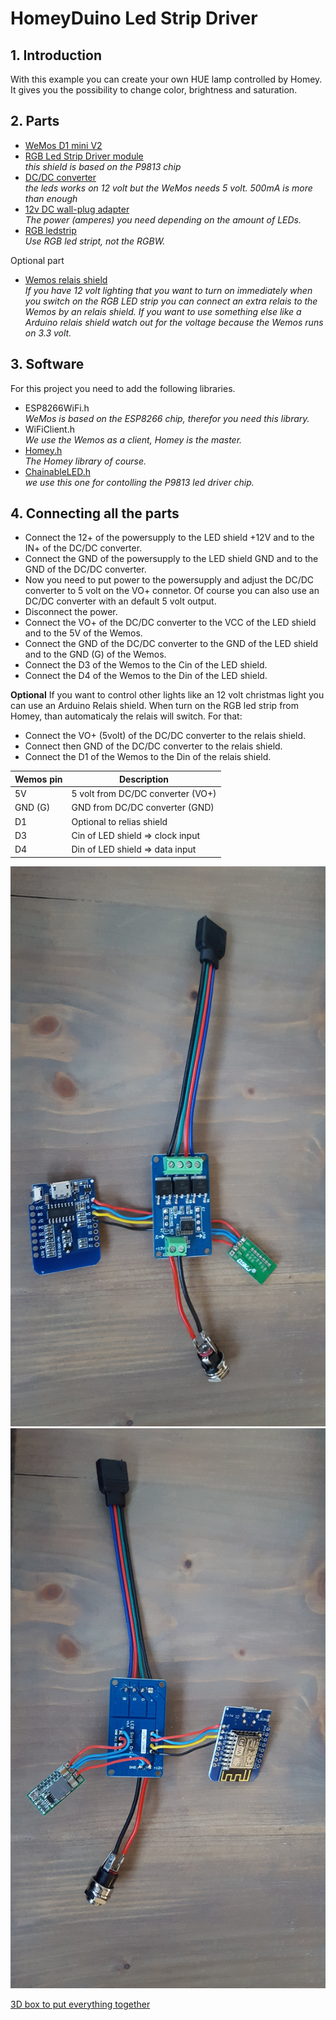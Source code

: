 # HomeyDuino Led Strip Driver

## 1. Introduction
With this example you can create your own HUE lamp controlled by Homey. It gives you the possibility to change color, brightness and saturation.

## 2. Parts
* [WeMos D1 mini V2](https://nl.aliexpress.com/wholesale?catId=0&initiative_id=SB_20180102232002&SearchText=WeMos+D1+mini+V2)
* [RGB Led Strip Driver module](https://nl.aliexpress.com/wholesale?catId=0&initiative_id=SB_20180102231858&SearchText=RGB+Led+Strip+Driver+module) <br>
  <i>this shield is based on the P9813 chip</i>
* [DC/DC converter](https://nl.aliexpress.com/wholesale?catId=0&initiative_id=SB_20180102232329&SearchText=DC+DC+Step+Down+Buck+Converter) <br>
  <i>the leds works on 12 volt but the WeMos needs 5 volt. 500mA is more than enough</i>
* [12v DC wall-plug adapter](https://nl.aliexpress.com/wholesale?catId=0&initiative_id=SB_20180102234456&SearchText=12+volt+power+supply) <br>
  <i>The power (amperes) you need depending on the amount of LEDs.</i>
* [RGB ledstrip](https://nl.aliexpress.com/wholesale?catId=0&initiative_id=SB_20180102234421&SearchText=led+strip+SMD+5050) <br>
  <i>Use RGB led stript, not the RGBW.</i>

Optional part
* [Wemos relais shield](https://nl.aliexpress.com/wholesale?catId=0&initiative_id=SB_20180107000934&SearchText=wemos+relais+shield)<br>
  <i>If you have 12 volt lighting that you want to turn on immediately when you switch on the RGB LED strip you can connect an extra relais to the Wemos by an relais shield. If you want to use something else like a Arduino relais shield watch out for the voltage because the Wemos runs on 3.3 volt.</i>

## 3. Software
For this project you need to add the following libraries.
* ESP8266WiFi.h <br>
  <i>WeMos is based on the ESP8266 chip, therefor you need this library.</i>
* WiFiClient.h <br>
  <i>We use the Wemos as a client, Homey is the master.</i>
* [Homey.h](https://github.com/athombv/homey-arduino-library) <br>
  <i>The Homey library of course.</i>
* [ChainableLED.h]( https://github.com/pjpmarques/ChainableLED) <br>
  <i>we use this one for contolling the P9813 led driver chip.</i>

## 4. Connecting all the parts
* Connect the 12+ of the powersupply to the LED shield +12V and to the IN+ of the DC/DC converter.
* Connect the GND of the powersupply to the LED shield GND and to the GND of the DC/DC converter.
* Now you need to put power to the powersupply and adjust the DC/DC converter to 5 volt on the VO+ connetor. 
Of course you can also use an DC/DC converter with an default 5 volt output.
* Disconnect the power.
* Connect the VO+ of the DC/DC converter to the VCC of the LED shield and to the 5V of the Wemos.
* Connect the GND of the DC/DC converter to the GND of the LED shield and to the GND (G) of the Wemos.
* Connect the D3 of the Wemos to the Cin of the LED shield.
* Connect the D4 of the Wemos to the Din of the LED shield.

<strong>Optional</strong>
If you want to control other lights like an 12 volt christmas light you can use an Arduino Relais shield. 
When turn on the RGB led strip from Homey, than automaticaly the relais will switch.
For that:
* Connect the VO+ (5volt) of the DC/DC converter to the relais shield.
* Connect then GND of the DC/DC converter to the relais shield.
* Connect the D1 of the Wemos to the Din of the relais shield.


| Wemos pin   | Description                                                             |
|-------------|-------------------------------------------------------------------------|
| 5V          | 5 volt from DC/DC converter (VO+)                                       |
| GND (G)     | GND from DC/DC converter (GND)                                          |
| D1          | Optional to relias shield                                               |
| D3          | Cin of LED shield => clock input                                        |
| D4          | Din of LED shield => data input                                         |

![PCB](PCB_front.jpg)
![PCB](PCB_back.jpg)

[3D box to put everything together](https://www.tinkercad.com/things/8Ej6zM3998g-homeyduino-rgb-driver-box)
